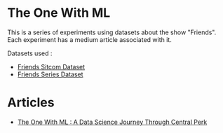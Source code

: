 # The One With ML

This is a series of experiments using datasets about the show "Friends". Each experiment has a medium article associated with it.

Datasets used :
- [Friends Sitcom Dataset](https://www.kaggle.com/datasets/sujaykapadnis/friends)
- [Friends Series Dataset](https://www.kaggle.com/datasets/rezaghari/friends-series-dataset)

# Articles
- [The One With ML : A Data Science Journey Through Central Perk](https://medium.com/@mehgaya/the-one-with-ml-a-data-science-journey-through-central-perk-473f305544c5)
